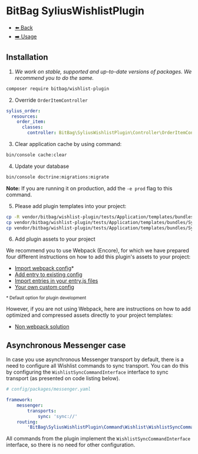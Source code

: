 # BitBag SyliusWishlistPlugin

- [⬅️ Back](../README.md#overview)
- [➡️ Usage](./02-usage.md)

## Installation


1. *We work on stable, supported and up-to-date versions of packages. We recommend you to do the same.*

```bash
composer require bitbag/wishlist-plugin
```

2. Override `OrderItemController`

```yaml
sylius_order:
  resources:
    order_item:
      classes:
        controller: BitBag\SyliusWishlistPlugin\Controller\OrderItemController

```

3. Clear application cache by using command:

```bash
bin/console cache:clear
```

4. Update your database

```bash
bin/console doctrine:migrations:migrate
```

**Note:** If you are running it on production, add the `-e prod` flag to this command.

5. Please add plugin templates into your project:

```bash
cp -R vendor/bitbag/wishlist-plugin/tests/Application/templates/bundles/SyliusShopBundle/Product templates/bundles/SyliusShopBundle
cp vendor/bitbag/wishlist-plugin/tests/Application/templates/bundles/SyliusShopBundle/_header.html.twig templates/bundles/SyliusShopBundle
cp vendor/bitbag/wishlist-plugin/tests/Application/templates/bundles/SyliusShopBundle/_logo.html.twig templates/bundles/SyliusShopBundle
```
6. Add plugin assets to your project

We recommend you to use Webpack (Encore), for which we have prepared four different instructions on how to add this plugin's assets to your project:

- [Import webpack config](./01.1-webpack-config.md)*
- [Add entry to existing config](./01.2-webpack-entry.md)
- [Import entries in your entry.js files](./01.3-import-entry.md)
- [Your own custom config](./01.4-custom-solution.md)

<small>* Default option for plugin development</small>


However, if you are not using Webpack, here are instructions on how to add optimized and compressed assets directly to your project templates:

- [Non webpack solution](./01.5-non-webpack.md)

## Asynchronous Messenger case

In case you use asynchronous Messenger transport by default, there is a need to configure all Wishlist commands to sync transport.
You can do this by configuring the `WishlistSyncCommandInterface` interface to sync transport (as presented on code listing below).

```yaml
# config/packages/messenger.yaml

framework:
    messenger:
        transports:
            sync: 'sync://'
    routing:
        'BitBag\SyliusWishlistPlugin\Command\Wishlist\WishlistSyncCommandInterface': sync
```

All commands from the plugin implement the `WishlistSyncCommandInterface` interface, so there is no need for other configuration.

